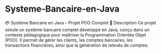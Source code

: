 # Systeme-Bancaire-en-Java
💳 Système Bancaire en Java – Projet POO Complet  📌 Description  Ce projet simule un système bancaire complet développé en Java, conçu dans un contexte pédagogique pour maîtriser la Programmation Orientée Objet (POO). Il permet de gérer les clients, les comptes bancaires, les transactions financières, ainsi que la génération de relevés de comptes.
